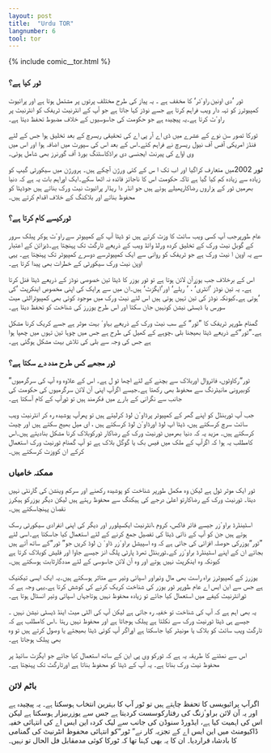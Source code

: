 ```yaml
---
layout: post
title:  "Urdu TOR"
langnumber: 6
tool: tor
---
```


{% include comic__tor.html %}


<h3 class='subhed'>ٹور کیا ہے؟</h3>

ٹور ’دی اونین راوٴٹر‘ کا مخفف ہے ۔ یہ پیاز کی طرح مختلف پرتوں پر مشتمل ہوتا ہے اور پرائیوٹ کمپیوٹرز کو تہہ دار ویب فراہم کرتا ہے جسے نوڈز کہا جاتا ہے جو آپ کے انٹرنیٹ ٹریفک کو انٹرنیٹ پر راوٴٹ کرتا ہے۔یہ پیچیدہ ہے جو حکومت کی جاسوسیوں کے خلاف مضبوط تحفظ دیتا ہے۔ 

ٹورکا تصور سن نوے کے عشرے میں ڈی اے آر پی اے کی تحقیقی ریسرچ کے بعد تخلیق ہوا جس کے لئے فنڈز امریکی آفس آف نیول ریسرچ نے فراہم کئے۔اس کے بعد اس کی سپورٹ میں اضافہ ہوا اور اس میں وی اواے کی پیرنٹ ایجنسی دی براڈکاسٹنگ بورڈ آف گورنرز بھی شامل ہوئی۔

ٹور 2002میں متعارف کراگیا اور اب تک ا س کے کئی ورژن آچکے ہیں۔ ہرورژن میں سیکورٹی گیپ کو زیادہ سے زیادہ کم کیا گیا ہے تاکہ حکومت اس کا ناجائز فائدہ نہ اٹھا سکے۔ایک اوراہم بات یہ ہے کہ دنیا بھرمیں ٹور کے ہزاروں رضاکارپھیلے ہوئے ہیں جو انڈر دا ریڈار پرائیوٹ نیٹ ورک بناتے ہیں جوڈیٹا کو محفوظ بناتے اور بلاکنگ کے خلاف اقدام کرتے ہیں۔

<h3 class='subhed icon how'>ٹورکیسے کام کرتا ہے؟</h3>

عام طورپرجب آپ کسی ویب سائٹ کا وزٹ کرتے ہیں تو ڈیٹا آپ کے کمپیوٹر سے راوٴٹ ہوکر پبلک سرور کے گوبل نیٹ ورک کے تخلیق کردہ ورلڈ وائڈ ویب کے ذریعے ٹارگٹ تک پہنچتا ہے۔ڈیزائن کے اعتبار سے یہ اوپن ا نیٹ ورک ہے جو ٹریفک کو روانی سے ایک کمپیوٹرسے دوسرے کمپیوٹر تک پہنچتا ہے۔ یہی اوپن نیٹ ورک سیکورٹی کے خطرات بھی پیدا کرتا ہے۔

اس کے برخلاف جب یوزرآن لائن ہوتا ہے تو ٹور یوزر کا ڈیٹا تین خصوصی نوڈز کے ذریعے ڈیٹا فنل کرتا ہے۔ یہ تین نوڈز ’انٹری‘ ، ’ ریلے‘ اور’ایگزٹ‘ ہیں۔ان میں سے ہرایک کی اپنی مخصوص اینکرپٹ ’کی ‘ہوتی ہے۔کیونکہ نوڈز کی تین تہیں ہوتی ہیں اس لئے نیٹ ورک میں موجود کوئی بھی کمپیوٹرالٹی میٹ سورس یا ڈیسٹی نیشن کونہیں جان سکتا اور اس طرح یوزرز کی شناخت کو تحفظ دیتا ہے۔

گمنام طورپر ٹریفک کا ”ٹور“ کے سب نیٹ ورک کے ذریعے بہاوٴ بہت موثر ہے جسے کریک کرنا مشکل ہے۔”ٹور“کے ذریعے ڈیٹا بھیجنا بلی ،چوہے کے کھیل کی طرح ہے جس میں چوہا تین تہوں میں چھپا ہوا ہے جس کی وجہ سے بلی کی تلاش بہت مشکل ہوگئی ہے۔

<h3 class='subhed icon help'>ٹور مجھے کس طرح مدد دے سکتا ہے؟</h3>

”ٹور“رکاوٹوں، فائروال اوربلاک سے بچنے کے لئے اچھا ٹو ل ہے۔ اس کے علاوہ وہ آپ کی سرگرمیوں کوبیرونی مانیٹرنگ سے محفوظ بھی رکھتا ہے۔جیسے اگرآپ اپنی آن لائن سرگرمیوں کی حکومت کی جانب سے نگرانی کے بارے میں فکرمند ہیں تو ٹورآپ کے کام آسکتا ہے۔

جب آپ ٹوربنڈل کو اپنے گھر کے کمپیوٹر پرڈاوٴن لوڈ کرلیتے ہیں تو پھرآپ پوشیدہ رہ کر انٹرنیٹ ویب سائٹ سرچ کرسکتے ہیں، ڈیٹا اپ لوڈ اورڈاوٴن لوڈ کرسکتے ہیں ، ای میل بھیج سکتے ہیں اور چیٹ کرسکتے ہیں۔ مزید یہ کہ دنیا بھرمیں ٹورنیٹ ورک کے رضاکار ٹورکوبلاک کرنا مشکل بنادیتے ہیں۔اس کامطلب یہ ہوا کہ اگرآپ کے ملک میں فیس بک یا گوگل بلاک ہے تو آپ گمنام ٹورنیٹ ورک استعمال کرکے ان کووزٹ کرسکتے ہیں۔

<h3 class='subhed icon caution'>ممکنہ خامیاں</h3>

ٹور ایک موثر ٹول ہے لیکن وہ مکمل طورپر شناخت کو پوشیدہ رکھنے اور سرکم وینشن کی گارنٹی نہیں دیتا۔ ٹورنیٹ ورک کے رضاکارتو اعلیٰ درجے کی ہیکنگ سے محفوظ رہتے ہیں لیکن دیگر یوزرکو ہیکرز نقصان پہنچاسکتے ہیں۔

اسٹینڈرڈ براوٴزر جیسے فائر فاکس، کروم ،انٹرنیٹ ایکسپلورر اور دیگر کی اپنی انفرادی سیکورٹی رسک ہوتے ہیں جن کو آپ کے ذاتی ڈیٹا کی تفصیل جمع کرنے کے لئے استعمال کیا جاسکتا ہے۔اسی لئے ”ٹور“یوزرکی حوصلہ افزائی کی جاتی ہے کہ وہ اسپیشل براوٴزر ڈاوٴ ن لوڈ کریں جو” ٹور“کے ساتھ آتے ہیں بجائے ان کے اپنے اسٹینڈرڈ براوٴزر کے۔ٹوربنڈل تھرڈ پارٹی پلگ انز جیسے جاوا اور فلیش کوبلاک کرتا ہے کیونکہ وہ اینکرپٹ نہیں ہوتے اور وہ آن لائن جاسوسی کے لئے مددگارثابت ہوسکتے ہیں۔

یوزرز کے کمپیوٹرز براہ راست بھی مال وئیراور اسپائی وئیر سے متاثر ہوسکتے ہیں۔یہ ایک ایسی تیکنیک ہے جس سے این ایس اے عام طورپر ٹور یوزر کی شناخت کریک کرنے کی کوشش کرتا ہے۔یہی وجہ ہے کہ ٹورانٹرنیٹ کیفے میں استعمال کیا جائے تو زیادہ محفوظ نہیں ہوتاجہاں اسپائی وئیر انسٹال ہوتا ہے۔

یہ بھی اہم ہے کہ آپ کی شناخت تو خفیہ رہ جاتی ہے لیکن آپ کی الٹی میٹ اینڈ ڈیسٹی نیشن نہیں ۔جیسے ہی ڈیٹا ٹورنیٹ ورک سے نکلتا ہے پبلک ہوجاتا ہے اور محفوظ نہیں رہتا ۔اس کامطلب ہے کہ ٹارگٹ ویب سائٹ کو بلاک یا مونیٹر کیا جاسکتا ہے اوراگر آپ کوئی ڈیٹا بھیجتے یا وصول کرتے ہیں تو وہ بھی پبلک ہوجاتا ہے۔

اس سے نمٹنے کا طریقہ یہ ہے کہ ٹورکو وی پی این کے ساتھ استعمال کیا جائے جو ایگزٹ سائیڈ پر محفوظ نیٹ ورک بناتا ہے۔ یہ آپ کے ڈیٹا کو محفوظ بناتا ہے اورٹارگٹ تک پہنچتا ہے۔

<h3 class='subhed icon bottomLine'>باٹم لائن</h3>

اگرآپ پرائیویسی کا تحفظ چاہتے ہیں تو ٹور آپ کا بہترین انتخاب ہوسکتا ہے۔ یہ پیچیدہ ہے اور یہ آن لائن براوٴزنگ کی رفتارکوسست کردیتا ہے جس سے یوزربیزار ہوسکتا ہے لیکن اس کی اہمیت کیا ہے، ایڈورڈ سنوڈن کی جانب سے لیک کردہ این ایس اے کی انتہائی خفیہ ڈاکیومنٹ میں این ایس اے کے تجزیہ کار نے” ٹور“کو انتہائی محفوظ انٹرنیٹ کی گمنامی کا بادشاہ قراردیا۔ ان کا یہ بھی کہنا تھا کہ ٹورکا کوئی مدمقابل فل الحال تو نہیں۔
